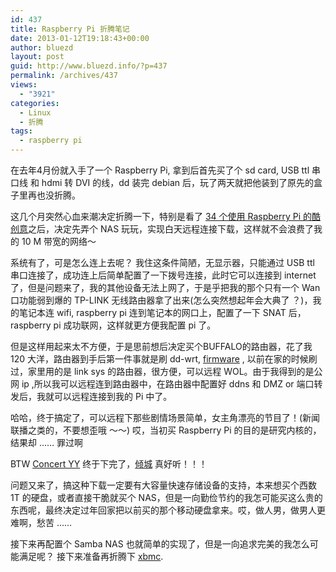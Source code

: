 ```yaml
---
id: 437
title: Raspberry Pi 折腾笔记
date: 2013-01-12T19:18:43+00:00
author: bluezd
layout: post
guid: http://www.bluezd.info/?p=437
permalink: /archives/437
views:
  - "3921"
categories:
  - Linux
  - 折腾
tags:
  - raspberry pi
---
```

在去年4月份就入手了一个 Raspberry Pi, 拿到后首先买了个 sd card, USB ttl 串口线 和 hdmi 转 DVI 的线，dd 装完 debian 后，玩了两天就把他装到了原先的盒子里再也没折腾。

这几个月突然心血来潮决定折腾一下，特别是看了 <a href="http://linuxtoy.org/archives/cool-ideas-for-raspberry-pi.html" target="_blank">34 个使用 Raspberry Pi 的酷创意</a>之后，决定先弄个 NAS 玩玩，实现白天远程连接下载，这样就不会浪费了我的 10 M 带宽的网络～

系统有了，可是怎么连上去呢？ 我住这条件简陋，无显示器，只能通过 USB ttl 串口连接了，成功连上后简单配置了一下拨号连接，此时它可以连接到 internet 了，但是问题来了，我的其他设备无法上网了，于是乎把我的那个只有一个 Wan 口功能弱到爆的 TP-LINK 无线路由器拿了出来(怎么突然想起年会大典了 ？)，我的笔记本连 wifi, raspberry pi 连到笔记本的网口上，配置了一下 SNAT 后，raspberry pi 成功联网，这样就更方便我配置 pi 了。

但是这样用起来太不方便，于是思前想后决定买个BUFFALO的路由器，花了我 120 大洋，路由器到手后第一件事就是刷 dd-wrt, <a href="http://www.dd-wrt.com/dd-wrtv2/down.php?path=downloads%2Fothers%2Feko%2FBrainSlayer-V24-preSP2%2F2013%2F01-01-2013-r20453%2Fbuffalo_whr_g300nv2/" target="_blank">firmware</a> , 以前在家的时候刷过，家里用的是 link sys 的路由器，很方便，可以远程 WOL。由于我得到的是公网 ip ,所以我可以远程连到路由器中，在路由器中配置好 ddns 和 DMZ or 端口转发后，我就可以远程连接到我的 Pi 中了。

哈哈，终于搞定了，可以远程下那些剧情场景简单，女主角漂亮的节目了！(新闻联播之类的，不要想歪哦 ～～) 哎，当初买 Raspberry Pi 的目的是研究内核的，结果却 &#8230;&#8230; 罪过啊 

BTW <a href="http://www.gaoqing.tv/other/other_6768.html" target="_blank">Concert YY</a> 终于下完了，<a href="http://v.youku.com/v_show/id_XNDU4MDM5ODcy.html" target="_blank">倾城</a> 真好听！！！

问题又来了，搞这种下载一定要有大容量快速存储设备的支持，本来想买个西数 1T 的硬盘，或者直接干脆就买个 NAS，但是一向勤俭节约的我怎可能买这么贵的东西呢，最终决定过年回家把以前买的那个移动硬盘拿来。哎，做人男，做男人更难啊，愁苦 &#8230;&#8230;

接下来再配置个 Samba NAS 也就简单的实现了，但是一向追求完美的我怎么可能满足呢？ 接下来准备再折腾下 <a href="http://wiki.xbmc.org/index.php?title=Raspberry_Pi" target="_blank">xbmc</a>.